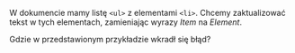 W dokumencie mamy listę `<ul>` z elementami `<li>`. Chcemy zaktualizować tekst w tych elementach, zamieniając wyrazy _Item_ na _Element_.

Gdzie w przedstawionym przykładzie wkradł się błąd?
